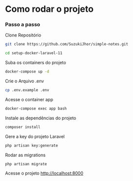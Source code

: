 
# Como rodar o projeto

### Passo a passo
Clone Repositório
```sh
git clone https://github.com/SuzukiJhor/simple-notes.git
```
```sh
cd setup-docker-laravel-11
```

Suba os containers do projeto
```sh
docker-compose up -d
```


Crie o Arquivo .env
```sh
cp .env.example .env
```

Acesse o container app
```sh
docker-compose exec app bash
```

Instale as dependências do projeto
```sh
composer install
```

Gere a key do projeto Laravel
```sh
php artisan key:generate
```

Rodar as migrations
```sh
php artisan migrate
```

Acesse o projeto
[http://localhost:8000](http://localhost:8000)
